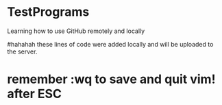 # TestPrograms
Learning how to use GitHub remotely and locally


#hahahah these lines of code were added locally and will be uploaded to the server.
# remember :wq to save and quit vim! after ESC
